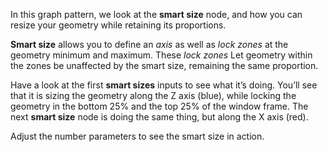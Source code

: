 In this graph pattern, we look at the **smart size** node, and how you can resize your geometry while retaining its proportions.

**Smart size** allows you to define an *axis* as well as *lock zones* at the geometry minimum and maximum. These *lock zones* Let geometry within the zones be unaffected by the smart size, remaining the same proportion.

Have a look at the first **smart sizes** inputs to see what it’s doing. You’ll see that it is sizing the geometry along the Z axis (blue), while locking the geometry in the bottom 25% and the top 25% of the window frame. The next **smart size** node is doing the same thing, but along the X axis (red).

Adjust the number parameters to see the smart size in action.